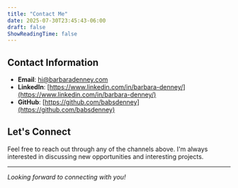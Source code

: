 ```yaml
---
title: "Contact Me"
date: 2025-07-30T23:45:43-06:00
draft: false
ShowReadingTime: false
---
```


## Contact Information

- **Email**: [hi@barbaradenney.com](mailto:hi@barbaradenney.com)
- **LinkedIn**: [https://www.linkedin.com/in/barbara-denney/](https://www.linkedin.com/in/barbara-denney/)
- **GitHub**: [https://github.com/babsdenney](https://github.com/babsdenney)

## Let's Connect

Feel free to reach out through any of the channels above. I'm always interested in discussing new opportunities and interesting projects.

---

*Looking forward to connecting with you!*

